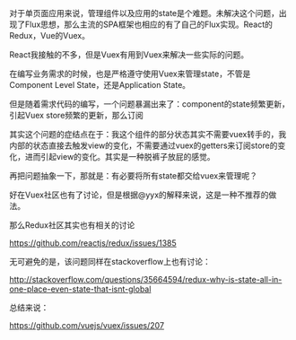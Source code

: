 对于单页面应用来说，管理组件以及应用的state是个难题。未解决这个问题，出现了Flux思想，那么主流的SPA框架也相应的有了自己的Flux实现。React的Redux，Vue的Vuex。

React我接触的不多，但是Vuex有用到Vuex来解决一些实际的问题。

在编写业务需求的时候，也是严格遵守使用Vuex来管理state，不管是Component Level State，还是Application State。

但是随着需求代码的编写，一个问题暴漏出来了：component的state频繁更新，引起Vuex store频繁的更新，那么订阅

其实这个问题的症结点在于：我这个组件的部分状态其实不需要vuex转手的，我内部的状态直接去触发view的变化，不需要通过vuex的getters来订阅store的变化，进而引起view的变化。其实是一种脱裤子放屁的感觉。

再把问题抽象一下，那就是：有必要将所有state都交给vuex来管理呢？

好在Vuex社区也有了讨论，但是根据@yyx的解释来说，这是一种不推荐的做法。

那么Redux社区其实也有相关的讨论

https://github.com/reactjs/redux/issues/1385


无可避免的是，该问题同样在stackoverflow上也有讨论：

http://stackoverflow.com/questions/35664594/redux-why-is-state-all-in-one-place-even-state-that-isnt-global

总结来说：

https://github.com/vuejs/vuex/issues/207
